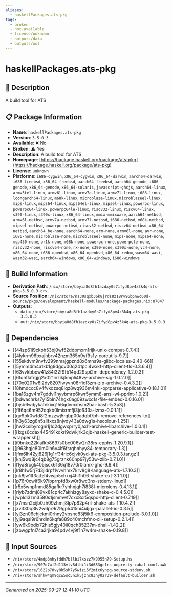 ```yaml
---
aliases:
  - haskellPackages.ats-pkg
tags:
  - broken
  - not-available
  - license/unknown
  - outputs/data
  - outputs/out
---
```


# haskellPackages.ats-pkg

## 📝 Description

A build tool for ATS

## 📋 Package Information

- **Name**: `haskellPackages.ats-pkg`
- **Version**: `3.5.0.3`
- **Available**: ❌ No
- **Broken**: ⚠️ Yes
- **Description**: A build tool for ATS
- **Homepage**: [https://hackage.haskell.org/package/ats-pkg](https://hackage.haskell.org/package/ats-pkg)
- **License**: `unknown`
- **Platforms**: `i686-cygwin`, `x86_64-cygwin`, `x86_64-darwin`, `aarch64-darwin`, `i686-freebsd`, `x86_64-freebsd`, `aarch64-freebsd`, `aarch64-genode`, `i686-genode`, `x86_64-genode`, `x86_64-solaris`, `javascript-ghcjs`, `aarch64-linux`, `armv5tel-linux`, `armv6l-linux`, `armv7a-linux`, `armv7l-linux`, `i686-linux`, `loongarch64-linux`, `m68k-linux`, `microblaze-linux`, `microblazeel-linux`, `mips-linux`, `mips64-linux`, `mips64el-linux`, `mipsel-linux`, `powerpc-linux`, `powerpc64-linux`, `powerpc64le-linux`, `riscv32-linux`, `riscv64-linux`, `s390-linux`, `s390x-linux`, `x86_64-linux`, `mmix-mmixware`, `aarch64-netbsd`, `armv6l-netbsd`, `armv7a-netbsd`, `armv7l-netbsd`, `i686-netbsd`, `m68k-netbsd`, `mipsel-netbsd`, `powerpc-netbsd`, `riscv32-netbsd`, `riscv64-netbsd`, `x86_64-netbsd`, `aarch64_be-none`, `aarch64-none`, `arm-none`, `armv6l-none`, `avr-none`, `i686-none`, `microblaze-none`, `microblazeel-none`, `mips-none`, `mips64-none`, `msp430-none`, `or1k-none`, `m68k-none`, `powerpc-none`, `powerpcle-none`, `riscv32-none`, `riscv64-none`, `rx-none`, `s390-none`, `s390x-none`, `vc4-none`, `x86_64-none`, `i686-openbsd`, `x86_64-openbsd`, `x86_64-redox`, `wasm64-wasi`, `wasm32-wasi`, `aarch64-windows`, `x86_64-windows`, `i686-windows`

## 🔧 Build Information

- **Derivation Path**: `/nix/store/bbyia8d8fh1azdxy0s7ifyd8pv4z3k4q-ats-pkg-3.5.0.3.drv`
- **Source Position**: `/nix/store/ns30sqxb36k8jrds8z18rv96bpnwc60d-source/pkgs/development/haskell-modules/hackage-packages.nix:87847`
- **Outputs**:
  - `data`:  `/nix/store/bbyia8d8fh1azdxy0s7ifyd8pv4z3k4q-ats-pkg-3.5.0.3`
  - `out`:  `/nix/store/bbyia8d8fh1azdxy0s7ifyd8pv4z3k4q-ats-pkg-3.5.0.3`

## 🔗 Dependencies

- [[44zp61l9ckph53bj0wf52ddpmxm1rijk-unix-compat-0.7.4]]
- [[4lykrm96bxajhbrv42nzm365n9yf9s1y-coreutils-9.7]]
- [[55skdvm9nvfv299nmajgpznd8x6mns9s-glibc-locales-2.40-66]]
- [[5ymm4m4a1kb1g9dgqv00q241pci4wxkf-http-client-tls-0.3.6.4]]
- [[63vvkbbcw41z84i32f9fb14qd29spi2m-dependency-1.2.0.3]]
- [[6fqhflafrgjg2x021inzikj5mpli48vy-archive-sig-1.0.2.0]]
- [[70x0201w8l2dy8207iwyvn08rfidl3zm-zip-archive-0.4.3.2]]
- [[8hmdccc8v4fvkdzsq8lqz8wq936m4nki-optparse-applicative-0.18.1.0]]
- [[ba16zgv4m7gddvl1hyvbmrp6kwr5ymm8-ansi-wl-pprint-1.0.2]]
- [[bdwachrks7y15bln74hgx0ag09zwxc1s-file-embed-0.0.16.0]]
- [[bjsb6wdjykafnkixq156qdvmxhsm2bai-bash-5.3p3]]
- [[flf6qc6m952dqkb0lmixrmfji3jc643a-lzma-0.0.1.1]]
- [[gy9bk0wfd8f2mzzwj5rqbp00adqbl7ph-remove-references-to]]
- [[h3y63zg8n5zllfxxz8njvdy43a0dwg1s-hscolour-1.25]]
- [[hw2csibyrcgni1j1q2dgwxprry0jaxl1-archive-libarchive-1.0.0.1]]
- [[i1xgs6cdax445491kdkrl9dwkjrk3qjb-haskell-generic-builder-test-wrapper.sh]]
- [[i9bnkq22klafkb8697s0bc006w2n38rs-cpphs-1.20.9.1]]
- [[j963hgjc80im0ih6v4lf6fsrqhnhyy84-temporary-1.3]]
- [[jfm6lh42yj826j1g1rf34ric6cjvk0yd-ats-pkg-3.5.0.3.tar.gz]]
- [[knj5wq8jc4qb8g75grznk60np97jy53w-zlib-0.7.1.0]]
- [[l1ya8rcgk405jscx6136q18v70r0lamx-ghc-9.8.4]]
- [[lr8h1w5rj7d3jldrpf1vvvhmx7krv8g8-language-ats-1.7.10.3]]
- [[nk8jw1lf3ajfzf4vwjp5chxxj4hl1h06-shake-ext-3.1.1.0]]
- [[p76r0cwlf6k97ibprrpfd8xw0r8wc3nx-stdenv-linux]]
- [[r5x5wnp1nmd85gafkr7yhhnjqh7i838l-microlens-0.4.13.1]]
- [[rlyb7zdmj89vx81cp4c7akhlzgy8syxd-shake-c-0.4.5.0]]
- [[wpldi3zm3580s1jsmmwf7cxx8cr5qspc-http-client-0.7.19]]
- [[x7msn2cijb0zh09zhmij8lp7p82p4ril-shake-ats-1.10.4.2]]
- [[xv330q3lv2w6pr9r79gp5415ni4i4jgx-parallel-io-0.3.5]]
- [[yj3zn06chjckmi0rhny2vbsnc83j5ik6-composition-prelude-3.0.1.0]]
- [[yj9aqsi9r6hrdin6kqfa889x40mchfmx-cli-setup-0.2.1.4]]
- [[yw6k9bdix72his5gjy40ii0qch85237m-dhall-1.42.2]]
- [[zbwgpfnl74a2rjka94pdv4vj9f1n7w4m-shake-0.19.8]]

## 📁 Input Sources

- `/nix/store/4mdp8nhyfddh7bllbi7xszz7k9955n79-Setup.hs`
- `/nix/store/907d7wf2d113vlv8dlhi1i3d683gc1rs-unpretty-cabal-conf.awk`
- `/nix/store/l622p70vy8k5sh7y5wizi5f2mic6ynpg-source-stdenv.sh`
- `/nix/store/shkw4qm9qcw5sc5n1k5jznc83ny02r39-default-builder.sh`

---
*Generated on 2025-09-27 12:41:10 UTC*
